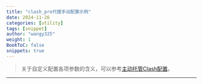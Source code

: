 ```yaml
---
title: "clash_pro代理手动配置示例"
date: 2024-11-26
categories: [utility]
tags: [snippet]
author: "wangy325"
weight: 1
BookToC: false
snippets: true
---
```


>关于自定义配置各项参数的含义，可以参考[主动托管Clash配置](../../../posts/2024/20240615_主动托管Clash配置.md)。

---

